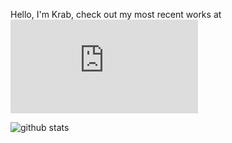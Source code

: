 Hello, I'm Krab,
check out my most recent works at ![krab.md/animations](https://krab.md/animations.html)

![github stats](https://github-readme-stats.vercel.app/api?username=KrabCode&theme=dracula&show_icons=true&custom_title=Krab%27s%20github%20stats)

<!--
**KrabCode/krabcode** is a ✨ _special_ ✨ repository because its `README.md` (this file) appears on your GitHub profile.

Here are some ideas to get you started:

- 🔭 I’m currently working on ...
- 🌱 I’m currently learning ...
- 👯 I’m looking to collaborate on ...
- 🤔 I’m looking for help with ...
- 💬 Ask me about ...
- 📫 How to reach me: ...
- 😄 Pronouns: ...
- ⚡ Fun fact: ...
-->
